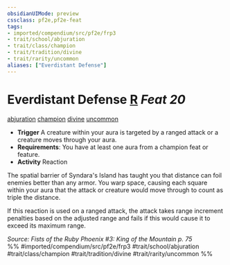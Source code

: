 ```yaml
---
obsidianUIMode: preview
cssclass: pf2e,pf2e-feat
tags:
- imported/compendium/src/pf2e/frp3
- trait/school/abjuration
- trait/class/champion
- trait/tradition/divine
- trait/rarity/uncommon
aliases: ["Everdistant Defense"]
---
```

# Everdistant Defense  [R](chapter-9-playing-the-game.md#Actions "Reaction") *Feat 20*  
[abjuration](abjuration.md)  [champion](rules/traits/champion.md)  [divine](divine.md)  [uncommon](uncommon.md)  

- **Trigger** A creature within your aura is targeted by a ranged attack or a creature moves through your aura.
- **Requirements**: You have at least one aura from a champion feat or feature.
- **Activity** Reaction

The spatial barrier of Syndara's Island has taught you that distance can foil enemies better than any armor. You warp space, causing each square within your aura that the attack or creature would move through to count as triple the distance.

If this reaction is used on a ranged attack, the attack takes range increment penalties based on the adjusted range and fails if this would cause it to exceed its maximum range.

*Source: Fists of the Ruby Phoenix #3: King of the Mountain p. 75*  
%% #imported/compendium/src/pf2e/frp3 #trait/school/abjuration #trait/class/champion #trait/tradition/divine #trait/rarity/uncommon %%